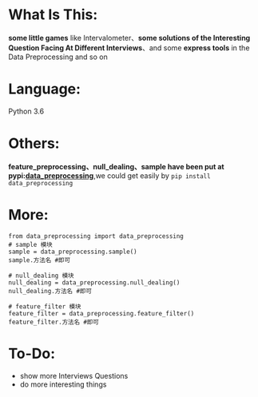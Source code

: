 # What Is This:
**some little games** like Intervalometer、**some solutions of the Interesting Question Facing At Different Interviews**、and some **express tools** in the Data Preprocessing and so on

# Language:
Python 3.6

# Others:
**feature_preprocessing、null_dealing、sample have been put at pypi:[data_preprocessing](https://pypi.python.org/pypi?:action=display&name=data_preprocessing&version=0.0.2)**,we could get easily by `pip install data_preprocessing`

# More:
```
from data_preprocessing import data_preprocessing
# sample 模块
sample = data_preprocessing.sample()
sample.方法名 #即可

# null_dealing 模块
null_dealing = data_preprocessing.null_dealing()
null_dealing.方法名 #即可

# feature_filter 模块
feature_filter = data_preprocessing.feature_filter()
feature_filter.方法名 #即可
```

# To-Do:
- show more Interviews Questions
- do more interesting things